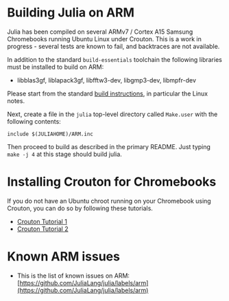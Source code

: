 # Building Julia on ARM

Julia has been compiled on several ARMv7 / Cortex A15 Samsung
Chromebooks running Ubuntu Linux under Crouton. This is a work in
progress - several tests are known to fail, and backtraces are not
available.

In addition to the standard `build-essentials` toolchain the following
libraries must be installed to build on ARM:

- libblas3gf, liblapack3gf, libfftw3-dev, libgmp3-dev, libmpfr-dev

Please start from the standard [build
instructions](README.md#source-download-and-compilation), in
particular the Linux notes.

Next, create a file in the `julia` top-level directory called
`Make.user` with the following contents:

```
include $(JULIAHOME)/ARM.inc
```

Then proceed to build as described in the primary README. Just typing
`make -j 4` at this stage should build julia.

# Installing Crouton for Chromebooks

If you do not have an Ubuntu chroot running on your Chromebook using
Crouton, you can do so by following these tutorials.

- [Crouton Tutorial 1](http://www.howtogeek.com/162120/how-to-install-ubuntu-linux-on-your-chromebook-with-crouton/)
- [Crouton Tutorial 2](http://lifehacker.com/how-to-install-linux-on-a-chromebook-and-unlock-its-ful-509039343)

# Known ARM issues

- This is the list of known issues on ARM: [https://github.com/JuliaLang/julia/labels/arm](https://github.com/JuliaLang/julia/labels/arm)

